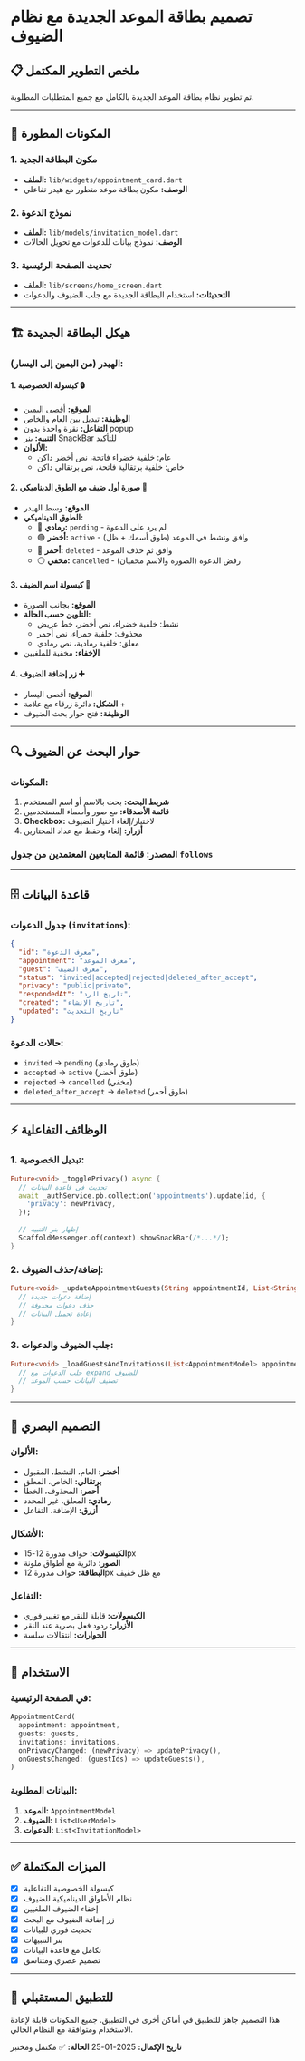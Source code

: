 # تصميم بطاقة الموعد الجديدة مع نظام الضيوف

## 📋 **ملخص التطوير المكتمل**

تم تطوير نظام بطاقة الموعد الجديدة بالكامل مع جميع المتطلبات المطلوبة.

---

## 🎯 **المكونات المطورة**

### **1. مكون البطاقة الجديد**
- **الملف:** `lib/widgets/appointment_card.dart`
- **الوصف:** مكون بطاقة موعد متطور مع هيدر تفاعلي

### **2. نموذج الدعوة**
- **الملف:** `lib/models/invitation_model.dart`
- **الوصف:** نموذج بيانات للدعوات مع تحويل الحالات

### **3. تحديث الصفحة الرئيسية**
- **الملف:** `lib/screens/home_screen.dart`
- **التحديثات:** استخدام البطاقة الجديدة مع جلب الضيوف والدعوات

---

## 🏗️ **هيكل البطاقة الجديدة**

### **الهيدر (من اليمين إلى اليسار):**

#### **1. كبسولة الخصوصية** 🔒
- **الموقع:** أقصى اليمين
- **الوظيفة:** تبديل بين العام والخاص
- **التفاعل:** نقرة واحدة بدون popup
- **التنبيه:** بنر SnackBar للتأكيد
- **الألوان:**
  - عام: خلفية خضراء فاتحة، نص أخضر داكن
  - خاص: خلفية برتقالية فاتحة، نص برتقالي داكن

#### **2. صورة أول ضيف مع الطوق الديناميكي** 👤
- **الموقع:** وسط الهيدر
- **الطوق الديناميكي:**
  - 🔘 **رمادي:** `pending` - لم يرد على الدعوة
  - 🟢 **أخضر:** `active` - وافق ونشط في الموعد (طوق أسمك + ظل)
  - 🔴 **أحمر:** `deleted` - وافق ثم حذف الموعد
  - ⚪ **مخفي:** `cancelled` - رفض الدعوة (الصورة والاسم مخفيان)

#### **3. كبسولة اسم الضيف** 📛
- **الموقع:** بجانب الصورة
- **التلوين حسب الحالة:**
  - نشط: خلفية خضراء، نص أخضر، خط عريض
  - محذوف: خلفية حمراء، نص أحمر
  - معلق: خلفية رمادية، نص رمادي
- **الإخفاء:** مخفية للملغيين

#### **4. زر إضافة الضيوف** ➕
- **الموقع:** أقصى اليسار
- **الشكل:** دائرة زرقاء مع علامة +
- **الوظيفة:** فتح حوار بحث الضيوف

---

## 🔍 **حوار البحث عن الضيوف**

### **المكونات:**
1. **شريط البحث:** بحث بالاسم أو اسم المستخدم
2. **قائمة الأصدقاء:** مع صور وأسماء المستخدمين
3. **Checkbox:** لاختيار/إلغاء اختيار الضيوف
4. **أزرار:** إلغاء وحفظ مع عداد المختارين

### **المصدر:** قائمة المتابعين المعتمدين من جدول `follows`

---

## 🗄️ **قاعدة البيانات**

### **جدول الدعوات (`invitations`):**
```json
{
  "id": "معرف الدعوة",
  "appointment": "معرف الموعد",
  "guest": "معرف الضيف",
  "status": "invited|accepted|rejected|deleted_after_accept",
  "privacy": "public|private",
  "respondedAt": "تاريخ الرد",
  "created": "تاريخ الإنشاء",
  "updated": "تاريخ التحديث"
}
```

### **حالات الدعوة:**
- `invited` → `pending` (طوق رمادي)
- `accepted` → `active` (طوق أخضر)
- `rejected` → `cancelled` (مخفي)
- `deleted_after_accept` → `deleted` (طوق أحمر)

---

## ⚡ **الوظائف التفاعلية**

### **1. تبديل الخصوصية:**
```dart
Future<void> _togglePrivacy() async {
  // تحديث في قاعدة البيانات
  await _authService.pb.collection('appointments').update(id, {
    'privacy': newPrivacy,
  });
  
  // إظهار بنر التنبيه
  ScaffoldMessenger.of(context).showSnackBar(/*...*/);
}
```

### **2. إضافة/حذف الضيوف:**
```dart
Future<void> _updateAppointmentGuests(String appointmentId, List<String> guestIds) async {
  // إضافة دعوات جديدة
  // حذف دعوات محذوفة
  // إعادة تحميل البيانات
}
```

### **3. جلب الضيوف والدعوات:**
```dart
Future<void> _loadGuestsAndInvitations(List<AppointmentModel> appointments) async {
  // جلب الدعوات مع expand للضيوف
  // تصنيف البيانات حسب الموعد
}
```

---

## 🎨 **التصميم البصري**

### **الألوان:**
- **أخضر:** العام، النشط، المقبول
- **برتقالي:** الخاص، المعلق
- **أحمر:** المحذوف، الخطأ
- **رمادي:** المعلق، غير المحدد
- **أزرق:** الإضافة، التفاعل

### **الأشكال:**
- **الكبسولات:** حواف مدورة 12-15px
- **الصور:** دائرية مع أطواق ملونة
- **البطاقة:** حواف مدورة 12px مع ظل خفيف

### **التفاعل:**
- **الكبسولات:** قابلة للنقر مع تغيير فوري
- **الأزرار:** ردود فعل بصرية عند النقر
- **الحوارات:** انتقالات سلسة

---

## 📱 **الاستخدام**

### **في الصفحة الرئيسية:**
```dart
AppointmentCard(
  appointment: appointment,
  guests: guests,
  invitations: invitations,
  onPrivacyChanged: (newPrivacy) => updatePrivacy(),
  onGuestsChanged: (guestIds) => updateGuests(),
)
```

### **البيانات المطلوبة:**
1. **الموعد:** `AppointmentModel`
2. **الضيوف:** `List<UserModel>`
3. **الدعوات:** `List<InvitationModel>`

---

## ✅ **الميزات المكتملة**

- [x] كبسولة الخصوصية التفاعلية
- [x] نظام الأطواق الديناميكية للضيوف
- [x] إخفاء الضيوف الملغيين
- [x] زر إضافة الضيوف مع البحث
- [x] تحديث فوري للبيانات
- [x] بنر التنبيهات
- [x] تكامل مع قاعدة البيانات
- [x] تصميم عصري ومتناسق

---

## 🔄 **للتطبيق المستقبلي**

هذا التصميم جاهز للتطبيق في أماكن أخرى في التطبيق. جميع المكونات قابلة لإعادة الاستخدام ومتوافقة مع النظام الحالي.

**تاريخ الإكمال:** 2025-01-25
**الحالة:** ✅ مكتمل ومختبر
